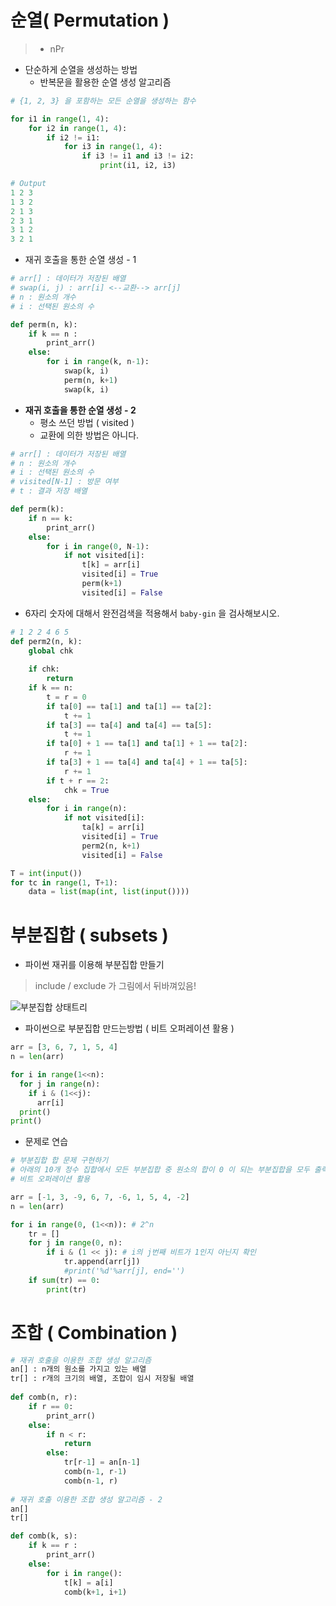 # 순열( Permutation )

> - nPr



- 단순하게 순열을 생성하는 방법
  - 반복문을 활용한 순열 생성 알고리즘

```python
# {1, 2, 3} 을 포함하는 모든 순열을 생성하는 함수

for i1 in range(1, 4):
    for i2 in range(1, 4):
        if i2 != i1:
            for i3 in range(1, 4):
                if i3 != i1 and i3 != i2:
                    print(i1, i2, i3)

# Output
1 2 3
1 3 2
2 1 3
2 3 1
3 1 2
3 2 1
```



- 재귀 호출을 통한 순열 생성 - 1

```python
# arr[] : 데이터가 저장된 배열
# swap(i, j) : arr[i] <--교환--> arr[j]
# n : 원소의 개수
# i : 선택된 원소의 수

def perm(n, k):
    if k == n :
        print_arr()
    else:
        for i in range(k, n-1):
            swap(k, i)
            perm(n, k+1)
            swap(k, i)
```



- **재귀 호출을 통한 순열 생성 - 2**
  - 평소 쓰던 방법 ( visited )
  - 교환에 의한 방법은 아니다.

```python
# arr[] : 데이터가 저장된 배열
# n : 원소의 개수
# i : 선택된 원소의 수
# visited[N-1] : 방문 여부
# t : 결과 저장 배열

def perm(k):
    if n == k:
        print_arr()
    else:
        for i in range(0, N-1):
            if not visited[i]:
                t[k] = arr[i]
                visited[i] = True
                perm(k+1)
                visited[i] = False
```



- 6자리 숫자에 대해서 완전검색을 적용해서 `baby-gin` 을 검사해보시오.

```python
# 1 2 2 4 6 5
def perm2(n, k):
    global chk
    
    if chk:
        return
    if k == n:
        t = r = 0
        if ta[0] == ta[1] and ta[1] == ta[2]:
            t += 1
        if ta[3] == ta[4] and ta[4] == ta[5]:
            t += 1
        if ta[0] + 1 == ta[1] and ta[1] + 1 == ta[2]:
            r += 1
        if ta[3] + 1 == ta[4] and ta[4] + 1 == ta[5]:
            r += 1
        if t + r == 2:
            chk = True
    else:
        for i in range(n):
            if not visited[i]:
                ta[k] = arr[i]
                visited[i] = True
                perm2(n, k+1)
                visited[i] = False

T = int(input())
for tc in range(1, T+1):
    data = list(map(int, list(input())))
```



# 부분집합 ( subsets )

- 파이썬 재귀를 이용해 부분집합 만들기

> include / exclude 가 그림에서 뒤바껴있음!



![부분집합 상태트리](https://xmfpes.github.io/images/powerset.png)







- 파이썬으로 부분집합 만드는방법 ( 비트 오퍼레이션 활용 )

```python
arr = [3, 6, 7, 1, 5, 4]
n = len(arr)

for i in range(1<<n):
  for j in range(n):
    if i & (1<<j):
      arr[i]
  print()
print()
```



- 문제로 연습

```python
# 부분집합 합 문제 구현하기
# 아래의 10개 정수 집합에서 모든 부분집합 중 원소의 합이 0 이 되는 부분집합을 모두 출력하시오.
# 비트 오퍼레이션 활용

arr = [-1, 3, -9, 6, 7, -6, 1, 5, 4, -2]
n = len(arr)

for i in range(0, (1<<n)): # 2^n
    tr = []
    for j in range(0, n):
        if i & (1 << j): # i의 j번째 비트가 1인지 아닌지 확인
            tr.append(arr[j])
            #print('%d'%arr[j], end='')
    if sum(tr) == 0:
        print(tr)
```



# 조합 ( Combination )

```python
# 재귀 호출을 이용한 조합 생성 알고리즘
an[] : n개의 원소를 가지고 있는 배열
tr[] : r개의 크기의 배열, 조합이 임시 저장될 배열
    
def comb(n, r):
    if r == 0:
        print_arr()
    else:
        if n < r:
            return
        else:
            tr[r-1] = an[n-1]
            comb(n-1, r-1)
            comb(n-1, r)
            
# 재귀 호출 이용한 조합 생성 알고리즘 - 2
an[]
tr[]

def comb(k, s):
    if k == r :
        print_arr()
    else:
        for i in range():
            t[k] = a[i]
            comb(k+1, i+1)
```